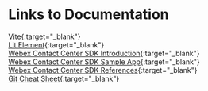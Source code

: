 # Links to Documentation

[Vite](https://vite.dev/){:target="_blank"}  
[Lit Element](https://lit.dev){:target="_blank"}  
[Webex Contact Center SDK Introduction](https://developer.webex.com/webex-contact-center/docs/sdks/webex-contact-center-web-sdk-introduction){:target="_blank"}  
[Webex Contact Center SDK Sample App](https://web-sdk.webex.com/samples/contact-center/){:target="_blank"}   
[Webex Contact Center SDK References](https://web-sdk.webex.com/wxcc/){:target="_blank"}  
[Git Cheat Sheet](https://education.github.com/git-cheat-sheet-education.pdf){:target="_blank"} 